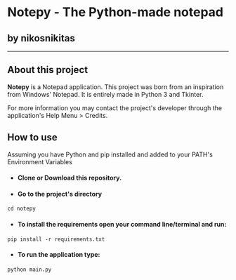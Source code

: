 ﻿# Notepy - The Python-made notepad
## by nikosnikitas

___
## About this project
**Notepy** is a Notepad application.
This project was born from an inspiration from Windows' Notepad. It is entirely made in Python 3 and Tkinter. 

For more information you may contact the project's developer through the application's  Help Menu > Credits.

## How to use
Assuming you have Python and pip installed and added to your PATH's Environment Variables 

- #### Clone or Download this repository.
- #### Go to the project's directory 
`cd notepy`
- #### To install the requirements open your command line/terminal and run: 
`pip install -r requirements.txt`
- #### To run the application type:
 `python main.py`

